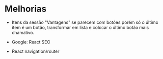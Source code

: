 # Melhorias

- Itens da sessão "Vantagens" se parecem com botões porém só o último item é um botão, transformar em lista e colocar o último botão mais chamativo.


- Google: React SEO
- React navigation/router